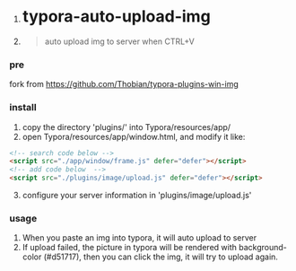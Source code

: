 1. # typora-auto-upload-img

2. > auto upload img to server when CTRL+V



### pre

fork from https://github.com/Thobian/typora-plugins-win-img



### install

1. copy the directory 'plugins/'  into  Typora/resources/app/
2. open Typora/resources/app/window.html, and modify it like:

```html
<!-- search code below -->
<script src="./app/window/frame.js" defer="defer"></script>
<!-- add code below  -->
<script src="./plugins/image/upload.js" defer="defer"></script>
```

3. configure your server information in 'plugins/image/upload.js'



### usage

1. When you paste an img into typora, it will auto upload to server
2. If upload failed, the picture in typora will be rendered with background-color (\#d51717), then you can click the img, it will try to upload again.